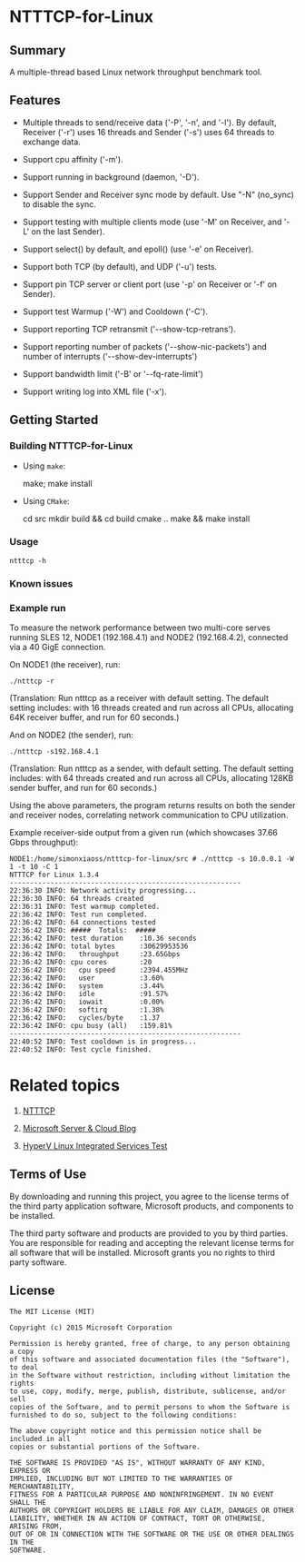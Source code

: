 # NTTTCP-for-Linux

## Summary

A multiple-thread based Linux network throughput benchmark tool.

## Features

* Multiple threads to send/receive data ('-P', '-n', and '-l'). By default, Receiver ('-r') uses 16 threads and Sender ('-s') uses 64 threads to exchange data.

* Support cpu affinity ('-m').

* Support running in background (daemon, '-D').

* Support Sender and Receiver sync mode by default. Use "-N" (no_sync) to disable the sync.

* Support testing with multiple clients mode (use '-M' on Receiver, and '-L' on the last Sender).

* Support select() by default, and epoll() (use '-e' on Receiver).

* Support both TCP (by default), and UDP ('-u') tests.

* Support pin TCP server or client port (use '-p' on Receiver or '-f' on Sender).

* Support test Warmup ('-W') and Cooldown ('-C').

* Support reporting TCP retransmit ('--show-tcp-retrans').

* Support reporting number of packets ('--show-nic-packets') and number of interrupts ('--show-dev-interrupts')

* Support bandwidth limit ('-B' or '--fq-rate-limit')

* Support writing log into XML file ('-x').


## Getting Started


### Building NTTTCP-for-Linux ###

- Using `make`:

	make; make install

- Using `CMake`:

	cd src
	mkdir build && cd build
	cmake ..
	make && make install

### Usage
	
	ntttcp -h

### Known issues

 

### Example run

To measure the network performance between two multi-core serves running SLES 12, NODE1 (192.168.4.1) and NODE2 (192.168.4.2), connected via a 40 GigE connection. 

On NODE1 (the receiver), run:
```
./ntttcp -r
```
(Translation: Run ntttcp as a receiver with default setting. The default setting includes: with 16 threads created and run across all CPUs, allocating 64K receiver buffer, and run for 60 seconds.)

And on NODE2 (the sender), run:
```
./ntttcp -s192.168.4.1
```
(Translation: Run ntttcp as a sender, with default setting. The default setting includes: with 64 threads created and run across all CPUs, allocating 128KB sender buffer, and run for 60 seconds.)

Using the above parameters, the program returns results on both the sender and receiver nodes, correlating network communication to CPU utilization.  

Example receiver-side output from a given run (which showcases 37.66 Gbps throughput):

```
NODE1:/home/simonxiaoss/ntttcp-for-linux/src # ./ntttcp -s 10.0.0.1 -W 1 -t 10 -C 1
NTTTCP for Linux 1.3.4
---------------------------------------------------------
22:36:30 INFO: Network activity progressing...
22:36:30 INFO: 64 threads created
22:36:31 INFO: Test warmup completed.
22:36:42 INFO: Test run completed.
22:36:42 INFO: 64 connections tested
22:36:42 INFO: #####  Totals:  #####
22:36:42 INFO: test duration    :10.36 seconds
22:36:42 INFO: total bytes      :30629953536
22:36:42 INFO:   throughput     :23.65Gbps
22:36:42 INFO: cpu cores        :20
22:36:42 INFO:   cpu speed      :2394.455MHz
22:36:42 INFO:   user           :3.60%
22:36:42 INFO:   system         :3.44%
22:36:42 INFO:   idle           :91.57%
22:36:42 INFO:   iowait         :0.00%
22:36:42 INFO:   softirq        :1.38%
22:36:42 INFO:   cycles/byte    :1.37
22:36:42 INFO: cpu busy (all)   :159.81%
---------------------------------------------------------
22:40:52 INFO: Test cooldown is in progress...
22:40:52 INFO: Test cycle finished.
```

# Related topics

1. [NTTTCP](https://gallery.technet.microsoft.com/NTttcp-Version-528-Now-f8b12769)

2. [Microsoft Server & Cloud Blog](http://blogs.technet.com/b/server-cloud/)

3. [HyperV Linux Integrated Services Test](https://github.com/LIS/lis-test)


## Terms of Use

By downloading and running this project, you agree to the license terms of the third party application software, Microsoft products, and components to be installed. 

The third party software and products are provided to you by third parties. You are responsible for reading and accepting the relevant license terms for all software that will be installed. Microsoft grants you no rights to third party software.


## License

```
The MIT License (MIT)

Copyright (c) 2015 Microsoft Corporation

Permission is hereby granted, free of charge, to any person obtaining a copy
of this software and associated documentation files (the "Software"), to deal
in the Software without restriction, including without limitation the rights
to use, copy, modify, merge, publish, distribute, sublicense, and/or sell
copies of the Software, and to permit persons to whom the Software is
furnished to do so, subject to the following conditions:

The above copyright notice and this permission notice shall be included in all
copies or substantial portions of the Software.

THE SOFTWARE IS PROVIDED "AS IS", WITHOUT WARRANTY OF ANY KIND, EXPRESS OR
IMPLIED, INCLUDING BUT NOT LIMITED TO THE WARRANTIES OF MERCHANTABILITY,
FITNESS FOR A PARTICULAR PURPOSE AND NONINFRINGEMENT. IN NO EVENT SHALL THE
AUTHORS OR COPYRIGHT HOLDERS BE LIABLE FOR ANY CLAIM, DAMAGES OR OTHER
LIABILITY, WHETHER IN AN ACTION OF CONTRACT, TORT OR OTHERWISE, ARISING FROM,
OUT OF OR IN CONNECTION WITH THE SOFTWARE OR THE USE OR OTHER DEALINGS IN THE
SOFTWARE.
```

